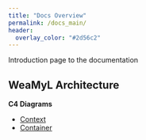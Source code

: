 ```yaml
---
title: "Docs Overview"
permalink: /docs_main/
header:
  overlay_color: "#2d56c2" 
---
```


Introduction page to the documentation

## WeaMyL Architecture

**C4 Diagrams**

* [Context](../c4_context/)
* [Container](../c4_container/)
